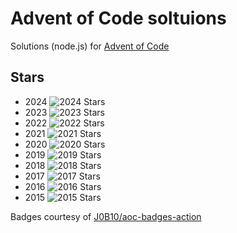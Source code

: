 # Advent of Code soltuions

Solutions (node.js) for [Advent of Code](https://adventofcode.com/)

## Stars

* 2024 ![2024 Stars](https://img.shields.io/badge/stars%20⭐-23-yellow)
* 2023 ![2023 Stars](https://img.shields.io/badge/stars%20⭐-46-yellow)
* 2022 ![2022 Stars](https://img.shields.io/badge/stars%20⭐-50-yellow)
* 2021 ![2021 Stars](https://img.shields.io/badge/stars%20⭐-50-yellow)
* 2020 ![2020 Stars](https://img.shields.io/badge/stars%20⭐-50-yellow)
* 2019 ![2019 Stars](https://img.shields.io/badge/stars%20⭐-50-yellow)
* 2018 ![2018 Stars](https://img.shields.io/badge/stars%20⭐-50-yellow)
* 2017 ![2017 Stars](https://img.shields.io/badge/stars%20⭐-50-yellow)
* 2016 ![2016 Stars](https://img.shields.io/badge/stars%20⭐-50-yellow)
* 2015 ![2015 Stars](https://img.shields.io/badge/stars%20⭐-50-yellow)

Badges courtesy of [J0B10/aoc-badges-action](https://github.com/J0B10/aoc-badges-action)